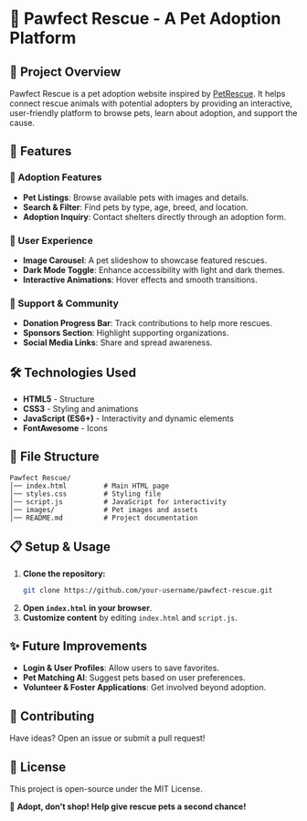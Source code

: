 # 🐾 Pawfect Rescue - A Pet Adoption Platform

## 📌 Project Overview
Pawfect Rescue is a pet adoption website inspired by [PetRescue](https://www.petrescue.com.au/). It helps connect rescue animals with potential adopters by providing an interactive, user-friendly platform to browse pets, learn about adoption, and support the cause.

## 🚀 Features
### 🏡 Adoption Features
- **Pet Listings**: Browse available pets with images and details.
- **Search & Filter**: Find pets by type, age, breed, and location.
- **Adoption Inquiry**: Contact shelters directly through an adoption form.

### 🎨 User Experience
- **Image Carousel**: A pet slideshow to showcase featured rescues.
- **Dark Mode Toggle**: Enhance accessibility with light and dark themes.
- **Interactive Animations**: Hover effects and smooth transitions.

### 💖 Support & Community
- **Donation Progress Bar**: Track contributions to help more rescues.
- **Sponsors Section**: Highlight supporting organizations.
- **Social Media Links**: Share and spread awareness.

## 🛠️ Technologies Used
- **HTML5** - Structure
- **CSS3** - Styling and animations
- **JavaScript (ES6+)** - Interactivity and dynamic elements
- **FontAwesome** - Icons

## 📂 File Structure
```
Pawfect Rescue/
│── index.html         # Main HTML page
│── styles.css         # Styling file
│── script.js          # JavaScript for interactivity
│── images/            # Pet images and assets
│── README.md          # Project documentation
```

## 📋 Setup & Usage
1. **Clone the repository:**
   ```sh
   git clone https://github.com/your-username/pawfect-rescue.git
   ```
2. **Open `index.html` in your browser**.
3. **Customize content** by editing `index.html` and `script.js`.

## ✨ Future Improvements
- **Login & User Profiles**: Allow users to save favorites.
- **Pet Matching AI**: Suggest pets based on user preferences.
- **Volunteer & Foster Applications**: Get involved beyond adoption.

## 💌 Contributing
Have ideas? Open an issue or submit a pull request!

## 📜 License
This project is open-source under the MIT License.

🐾 **Adopt, don’t shop! Help give rescue pets a second chance!**

